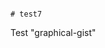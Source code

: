                                                                                                                                                                                                                                                                                                                                                                                                                                                                                              # test7
Test "graphical-gist"